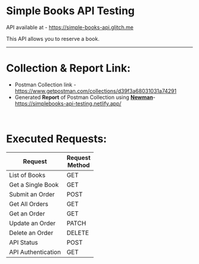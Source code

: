 # Simple Books API Testing

API available at - <https://simple-books-api.glitch.me>

This API allows you to reserve a book.

---------
# Collection & Report Link:

- Postman Collection link - <https://www.getpostman.com/collections/d39f3a68031031a74291>
- Generated **Report** of Postman Collection using [**Newman**](https://github.com/postmanlabs/newman)- <https://simplebooks-api-testing.netlify.app/>

<br>


# Executed Requests:

| Request | Request<br>Method|
|---|---|
|List of Books| GET |
|Get a Single Book| GET |
|Submit an Order| POST |
|Get All Orders| GET |
|Get an Order| GET |
|Update an Order| PATCH |
|Delete an Order| DELETE |
|API Status| POST |
|API Authentication| GET |


